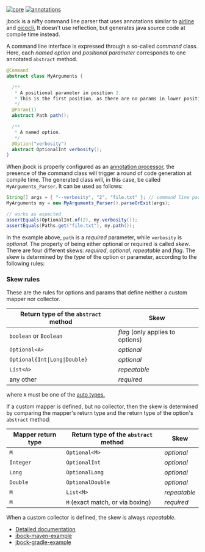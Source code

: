 [![core](https://maven-badges.herokuapp.com/maven-central/com.github.h908714124/jbock/badge.svg?style=plastic&subject=jbock)](https://maven-badges.herokuapp.com/maven-central/com.github.h908714124/jbock)
[![annotations](https://maven-badges.herokuapp.com/maven-central/com.github.h908714124/jbock-annotations/badge.svg?color=red&style=plastic&subject=jbock-annotations)](https://maven-badges.herokuapp.com/maven-central/com.github.h908714124/jbock-annotations)

jbock is a nifty command line parser that uses annotations similar to
[airline](https://github.com/airlift/airline) and
[picocli.](https://github.com/remkop/picocli)
It doesn't use reflection, but generates java source code at compile time instead.

A command line interface is expressed through a so-called *command* class.
Here, each *named option* and *positional parameter* corresponds to one annotated `abstract` method.

````java
@Command
abstract class MyArguments {

  /**
   * A positional parameter in position 1.
   * This is the first position, as there are no params in lower positions.
   */
  @Param(1)
  abstract Path path();

  /**
   * A named option.
   */
  @Option("verbosity")
  abstract OptionalInt verbosity();
}
````

When jbock is properly configured as an
[annotation processor](https://stackoverflow.com/questions/2146104/what-is-annotation-processing-in-java), the presence of the command class
will trigger a round of code generation at compile time.
The generated class will, in this case, be called
`MyArguments_Parser`. It can be used as follows:

````java
String[] args = { "--verbosity", "2", "file.txt" }; // command line parameters
MyArguments my = new MyArguments_Parser().parseOrExit(args);

// works as expected
assertEquals(OptionalInt.of(2), my.verbosity());
assertEquals(Paths.get("file.txt"), my.path());
````

In the example above, `path` is a *required* parameter,
while `verbosity` is *optional*.
The property of being either optional or required is called *skew*.
There are four different skews:
*required*, *optional*, *repeatable* and *flag*.
The skew is
determined by the *type* of the option or parameter,
according to the following rules:

### Skew rules

These are the rules for options and params that
define neither a custom mapper nor collector.

Return type of the `abstract` method  | Skew
------------------------------------- | --------------------------------
`boolean` or `Boolean`                | *flag* (only applies to options)
`Optional<A>`                         | *optional*
<code>Optional{Int&#124;Long&#124;Double}</code> | *optional*
`List<A>`                             | *repeatable*
any other                             | *required*

where `A` must be one of the
[auto types.](https://github.com/h908714124/jbock-docgen/blob/master/src/main/java/com/example/hello/JbockAutoTypes.java)

If a custom mapper is defined, but no collector,
then the skew is determined by comparing the mapper's return type
and the return type of the option's `abstract` method:

Mapper return type      | Return type of the `abstract` method | Skew
----------------------- | ------------------------------------ | ------------
`M`                     | `Optional<M>`                        | *optional*
`Integer`               | `OptionalInt`                        | *optional*
`Long`                  | `OptionalLong`                       | *optional*
`Double`                | `OptionalDouble`                     | *optional*
`M`                     | `List<M>`                            | *repeatable*
`M`                     | `M` (exact match, or via boxing)     | *required*

When a custom collector is defined, the skew is always *repeatable*.

* [Detailed documentation](https://github.com/h908714124/jbock/blob/master/SPAGHETTI.md)
* [jbock-maven-example](https://github.com/h908714124/jbock-maven-example)
* [jbock-gradle-example](https://github.com/h908714124/jbock-gradle-example)
